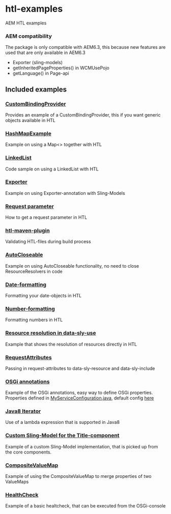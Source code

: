 # htl-examples
AEM HTL examples

### AEM compatibility
The package is only compatible with AEM6.3, this because new features are used that are only available in AEM6.3
- Exporter (sling-models)
- getInheritedPageProperties() in WCMUsePojo
- getLanguage() in Page-api


## Included examples

### [CustomBindingProvider](/core/src/main/java/com/adobe/examples/htl/core/bindings/CustomBindingProvider.java)
Provides an example of a CustomBindingProvider, this if you want generic objects available in HTL

### [HashMapExample](/core/src/main/java/com/adobe/examples/htl/core/hashmap/HashMapExample.java)
Example on using a Map<> together with HTL

### [LinkedList](/core/src/main/java/com/adobe/examples/htl/core/linkedlist/MiniNav.java)
Code sample on using a LinkedList with HTL

### [Exporter](/core/src/main/java/com/adobe/examples/htl/core/models/PageExporterImpl.java)
Example on using Exporter-annotation with Sling-Models

### [Request parameter](/ui.apps/src/main/content/jcr_root/apps/aemhtlexamples/samplecode/request-parameter.html)
How to get a request parameter in HTL

### [htl-maven-plugin](/ui.apps/pom.xml)
Validating HTL-files during build process

### [AutoCloseable](/core/src/main/java/com/adobe/examples/htl/core/service/AutoCloseableService.java)
Example on using AutoCloseable functionality, no need to close ResourceResolvers in code

### [Date-formatting](/ui.apps/src/main/content/jcr_root/apps/aemhtlexamples/components/aem6.3/formatting/formatting.html)
Formatting your date-objects in HTL

### [Number-formatting](/ui.apps/src/main/content/jcr_root/apps/aemhtlexamples/components/aem6.3/formatting/formatting.html)
Formatting numbers in HTL

### [Resource resolution in data-sly-use](/ui.apps/src/main/content/jcr_root/apps/aemhtlexamples/components/aem6.3/button/button.html)
Example that shows the resolution of resources directly in HTL

### [RequestAttributes](/ui.apps/src/main/content/jcr_root/apps/aemhtlexamples/components/aem6.3/product/product.html)
Passing in request-attributes to data-sly-resource and data-sly-include

### [OSGi annotations](/core/src/main/java/com/adobe/examples/htl/core/service/impl/MySimpleServiceImpl.java)
Example of the OSGi annotations, easy way to define OSGi properties.
Properties defined in [MyServiceConfiguration.java](/core/src/main/java/com/adobe/examples/htl/core/service/impl/MyServiceConfiguration.java), default config [here](/ui.apps/src/main/content/jcr_root/apps/aemhtlexamples/config/com.adobe.examples.htl.core.service.impl.MySimpleServiceImpl.xml)


### [Java8 Iterator](/core/src/main/java/com/adobe/examples/htl/core/java8iterator/Java8Iterator.java)
Use of a lambda expression that is supported in Java8

### [Custom Sling-Model for the Title-component](/core/src/main/java/com/adobe/examples/htl/core/models/TitleImpl.java)
Example of a custom Sling-Model implementation, that is picked up from the core components.

### [CompositeValueMap](/core/src/main/java/com/adobe/examples/htl/core/models/CompositeValueMapModel.java)
Example of using the CompositeValueMap to merge properties of two ValueMaps

### [HealthCheck](/core/src/main/java/com/adobe/examples/htl/core/hc/HealthCheckExample.java)
Example of a basic healtcheck, that can be executed from the OSGi-console